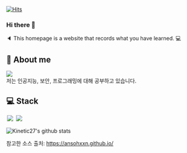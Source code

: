 [![Hits](https://hits.seeyoufarm.com/api/count/incr/badge.svg?url=https%3A%2F%2Fgithub.com%2Flupinus00%2Fhit-counter&count_bg=%2356D3FF&title_bg=%239C8A8A&icon=gnubash.svg&icon_color=%23D7CDCD&title=visitor&edge_flat=false)](https://hits.seeyoufarm.com)
### Hi there 👋
:speaker: This homepage is a website that records what you have learned. :computer:

## :whale: About me
<a href="https://lupinus00.github.io/">
    <img src = "https://img.shields.io/badge/MY%20BLOG-yellow?&style=flat&logo=github&logoColor=black" style="height : auto; margin-right : 2px;"/>
</a>
<br>
저는 인공지능, 보안, 프로그래밍에 대해 공부하고 있습니다.

## :computer: Stack
<img src = "https://img.shields.io/badge/-C-black?style=flat&logo=c%2B%2B" style="height : auto; margin-left : 2px; margin-right : 2px;"/> 
<img src = "https://img.shields.io/badge/-PYTHON-black?style=flat&logo=c%2B%2B" style="height : auto; margin-left : 2px; margin-right : 2px;"/>

![Kinetic27's github stats](https://github-readme-stats.vercel.app/api?username=lupinus00&show_icons=true)

참고한 소스 출처: https://ansohxxn.github.io/ 
